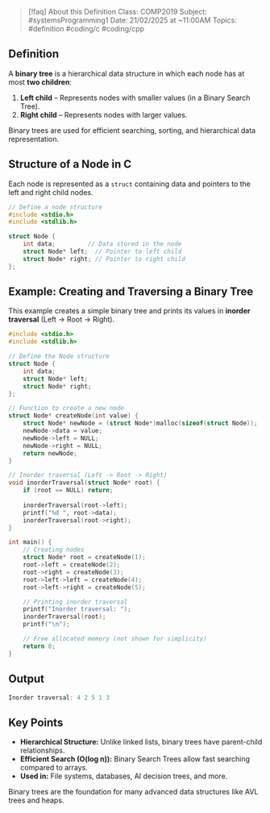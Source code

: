 
> [!faq] About this Definition
> Class: COMP2019
> Subject: #systemsProgramming1 
> Date: 21/02/2025 at ~11:00AM
> Topics: #definition  #coding/c #coding/cpp 

## Definition  
A **binary tree** is a hierarchical data structure in which each node has at most **two children**:  
1. **Left child** – Represents nodes with smaller values (in a Binary Search Tree).  
2. **Right child** – Represents nodes with larger values.

Binary trees are used for efficient searching, sorting, and hierarchical data representation.

## Structure of a Node in C  
Each node is represented as a `struct` containing data and pointers to the left and right child nodes.

```c
// Define a node structure
#include <stdio.h>
#include <stdlib.h>

struct Node {
    int data;         // Data stored in the node
    struct Node* left;  // Pointer to left child
    struct Node* right; // Pointer to right child
};
```

## Example: Creating and Traversing a Binary Tree

This example creates a simple binary tree and prints its values in **inorder traversal** (Left -> Root -> Right).

```c
#include <stdio.h>
#include <stdlib.h>

// Define the Node structure
struct Node {
    int data;
    struct Node* left;
    struct Node* right;
};

// Function to create a new node
struct Node* createNode(int value) {
    struct Node* newNode = (struct Node*)malloc(sizeof(struct Node));
    newNode->data = value;
    newNode->left = NULL;
    newNode->right = NULL;
    return newNode;
}

// Inorder traversal (Left -> Root -> Right)
void inorderTraversal(struct Node* root) {
    if (root == NULL) return;
    
    inorderTraversal(root->left);
    printf("%d ", root->data);
    inorderTraversal(root->right);
}

int main() {
    // Creating nodes
    struct Node* root = createNode(1);
    root->left = createNode(2);
    root->right = createNode(3);
    root->left->left = createNode(4);
    root->left->right = createNode(5);

    // Printing inorder traversal
    printf("Inorder traversal: ");
    inorderTraversal(root);
    printf("\n");

    // Free allocated memory (not shown for simplicity)
    return 0;
}
```

## Output

```c
Inorder traversal: 4 2 5 1 3
```

## Key Points

- **Hierarchical Structure:** Unlike linked lists, binary trees have parent-child relationships.
- **Efficient Search (O(log n)):** Binary Search Trees allow fast searching compared to arrays.
- **Used in:** File systems, databases, AI decision trees, and more.

Binary trees are the foundation for many advanced data structures like AVL trees and heaps.